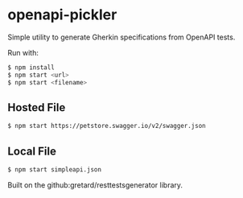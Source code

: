 # openapi-pickler
Simple utility to generate Gherkin specifications from OpenAPI tests.

Run with: 
```bash
$ npm install
$ npm start <url>
$ npm start <filename>
```

## Hosted File
```bash
$ npm start https://petstore.swagger.io/v2/swagger.json
```
## Local File
```bash
$ npm start simpleapi.json
```
Built on the github:gretard/resttestsgenerator library.

